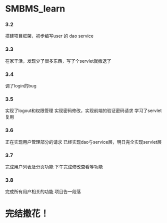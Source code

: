 # SMBMS_learn

### 3.2
搭建项目框架，初步编写user 的 dao service


### 3.3
在家干活，发现少了很多东西，写了个servlet就撤退了

### 3.4
调了login的bug

### 3.5
实现了logout和权限管理
实现密码修改，实现前端的验证密码请求
学习了servlet复用

### 3.6
正在实现用户管理部分的请求
已经实现dao与service层，明日完全实现servlet层

### 3.7
完成用户列表及分页功能
下午完成修改查看等功能

### 3.8
完成所有用户相关的功能
项目告一段落

# 完结撒花！